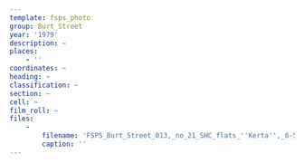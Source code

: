 ```yaml
---
template: fsps_photo
group: Burt_Street
year: '1979'
description: ~
places:
    - ''
coordinates: ~
heading: ~
classification: ~
section: ~
cell: ~
film_roll: ~
files:
    -
        filename: 'FSPS_Burt_Street_013,_no_21_SHC_flats_''Kerta'',_6-5-E,_1979.png'
        caption: ''
---
```

